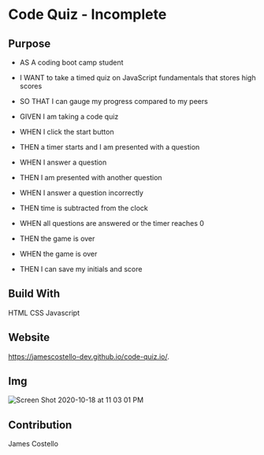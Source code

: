# Code Quiz - Incomplete

## Purpose 
* AS A coding boot camp student
* I WANT to take a timed quiz on JavaScript fundamentals that stores high scores
* SO THAT I can gauge my progress compared to my peers

* GIVEN I am taking a code quiz
* WHEN I click the start button
* THEN a timer starts and I am presented with a question
* WHEN I answer a question
* THEN I am presented with another question
* WHEN I answer a question incorrectly
* THEN time is subtracted from the clock
* WHEN all questions are answered or the timer reaches 0
* THEN the game is over
* WHEN the game is over
* THEN I can save my initials and score

## Build With
HTML
CSS
Javascript

## Website
https://jamescostello-dev.github.io/code-quiz.io/. 

## Img
![Screen Shot 2020-10-18 at 11 03 01 PM](https://user-images.githubusercontent.com/28774706/96407456-437d8c00-1196-11eb-9b07-8778b88c1828.png)

## Contribution 
James Costello
